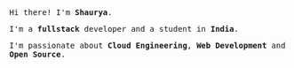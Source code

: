 <p><samp>Hi there! I'm <b>Shaurya</b>.</samp></p>
<p><samp>I'm a <b>fullstack</b> developer and a student in <b>India</b>.</samp></p>
<p><samp>I'm passionate about <b>Cloud Engineering</b>, <b>Web Development</b> and <b>Open Source</b>.</samp></p>

